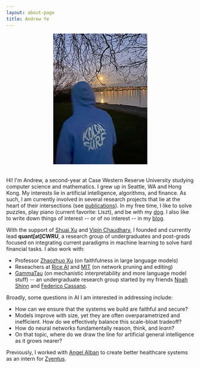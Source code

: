 ```yaml
---
layout: about-page
title: Andrew Ye
---
```

<img
    width= "300"
    height="350"
    style="width: 300px; height: 350px; object-fit: cover; display: block; margin-left: auto; margin-right: auto; width: 50%;"
    src="assets/images/seattle.jpg"
/>
\
\
Hi! I'm Andrew, a second-year at Case Western Reserve University studying computer science and mathematics. I grew up in Seattle, WA and Hong Kong. My interests lie in artificial intelligence, algorithms, and finance. As such, I am currently involved in several research projects that lie at the heart of their intersections (see [publications](/publications)). In my free time, I like to solve puzzles, play piano (current favorite: Liszt), and be with my [dog](assets/images/son.jpg). I also like to write down things of interest -- or of no interest -- in my [blog](/blog).

With the support of <a class="about-link" href="https://engineering.case.edu/about/school-directory/shuai-xu" target="_blank">Shuai Xu</a> and <a href="https://engineering.case.edu/about/school-directory/vipin-chaudhary" target="_blank">Vipin Chaudhary</a>, I founded and currently lead **quant[at]CWRU**, a research group of undergraduates and post-grads focused on integrating current paradigms in machine learning to solve hard financial tasks. I also work with: 
- Professor <a href="https://ottovonxu.github.io/" target="_blank">Zhaozhuo Xu</a> (on faithfulness in large language models)
- Reseachers at <a href="https://aiml.rice.edu/" target="_blank">Rice AI</a> and <a href="https://imes.mit.edu/" target="_blank">MIT</a> (on network pruning and editing)
- <a href="https://gammatau.ai/" target="_blank">GammaTau</a> (on mechanistic interpretability and more language model stuff) -- an undergraduate research group started by my friends <a href="https://noahshinn.com/" target="_blank">Noah Shinn</a> and <a href="https://federico.codes/#" target="_blank">Federico Cassano</a>.

Broadly, some questions in AI I am interested in addressing include:
- How can we ensure that the systems we build are faithful and secure?
- Models improve with size, yet they are often overparametrized and inefficient. How do we effectively balance this scale-bloat tradeoff?
- How do neural networks fundamentally reason, think, and *learn*?
- On that topic, where do we draw the line for artificial general intelligence as it grows nearer?

Previously, I worked with <a class="about-link" href="https://www.linkedin.com/in/angelalban/" target="_blank">Angel Alban</a> to create better healthcare systems as an intern for <a class="about-link" href="https://www.zventus.com/" target="_blank">Zventus</a>.